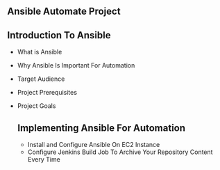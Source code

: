 ## Ansible Automate Project

## Introduction To Ansible
- What is Ansible
- Why Ansible Is Important For Automation
- Target Audience
- Project Prerequisites
- Project Goals

  ## Implementing Ansible For Automation
  - Install and Configure Ansible On EC2 Instance
  - Configure Jenkins Build Job To Archive Your Repository Content Every Time 
